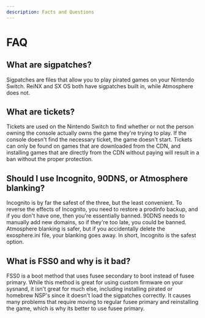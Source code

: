 ```yaml
---
description: Facts and Questions
---
```


# FAQ

## What are sigpatches?

Sigpatches are files that allow you to play pirated games on your Nintendo Switch. ReiNX and SX OS both have sigpatches built in, while Atmosphere does not.

## What are tickets?

Tickets are used on the Nintendo Switch to find whether or not the person owning the console actually owns the game they're trying to play. If the console doesn't find the necessary ticket, the game doesn't start. Tickets can only be found on games that are downloaded from the CDN, and installing games that are directly from the CDN without paying will result in a ban without the proper protection.

## Should I use Incognito, 90DNS, or Atmosphere blanking?

Incognito is by far the safest of the three, but the least convenient. To reverse the effects of Incognito, you need to restore a prodinfo backup, and if you don't have one, then you're essentially banned. 90DNS needs to manually add new domains, so if they're too late, you could be banned. Atmosphere blanking is safer, but if you accidentally delete the exosphere.ini file, your blanking goes away. In short, Incognito is the safest option.

## What is FSS0 and why is it bad?

FSS0 is a boot method that uses fusee secondary to boot instead of fusee primary. While this method is great for using custom firmware on your sysnand, it isn't great for much else, including installing pirated or homebrew NSP's since it doesn't load the sigpatches correctly. It causes many problems that require moving to regular fusee primary and reinstalling the game, which is why its better to use fusee primary.

